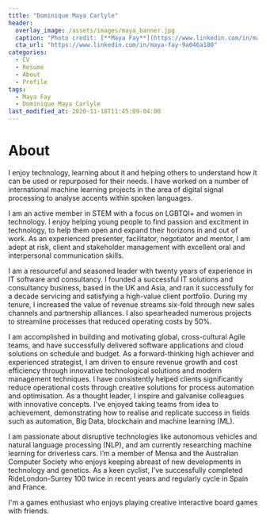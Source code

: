 ```yaml
---
title: "Dominique Maya Carlyle"
header:
  overlay_image: /assets/images/maya_banner.jpg
  caption: "Photo credit: [**Maya Fay**](https://www.linkedin.com/in/maya-fay-9a046a180)"
  cta_url: "https://www.linkedin.com/in/maya-fay-9a046a180"
categories:
  - CV
  - Resume
  - About
  - Profile
tags:
  - Maya Fay
  - Dominique Maya Carlyle
last_modified_at: 2020-11-18T11:45:09-04:00
---
```


# About

I enjoy technology, learning about it and helping others to understand how it can be used or repurposed for their needs. I have worked on a number of international machine learning projects in the area of digital signal processing to analyse accents within spoken languages.

I am an active member in STEM with a focus on LGBTQI+ and women in technology. I enjoy helping young people to find passion and excitment in technology, to help them open and expand their horizons in and out of work. As an experienced presenter, facilitator, negotiator and mentor, I am adept at risk, client and stakeholder management with excellent oral and interpersonal communication skills.

I am a resourceful and seasoned leader with twenty years of experience in IT software and consultancy. I founded a successful IT solutions and consultancy business, based in the UK and Asia, and ran it successfully for a decade servicing and satisfying a high-value client portfolio. During my tenure, I increased the value of revenue streams six-fold through new sales channels and partnership alliances. I also spearheaded numerous projects to streamline processes that reduced operating costs by 50%.

I am accomplished in building and motivating global, cross-cultural Agile teams, and have successfully delivered software applications and cloud solutions on schedule and budget. As a forward-thinking high achiever and experienced strategist, I am driven to ensure revenue growth and cost efficiency through innovative technological solutions and modern management techniques. I have consistently helped clients significantly reduce operational costs through creative solutions for process automation and optimisation. As a thought leader, I inspire and galvanise colleagues with innovative concepts. I've enjoyed taking teams from idea to achievement, demonstrating how to realise and replicate success in fields such as automation, Big Data, blockchain and machine learning (ML).

I am passionate about disruptive technologies like autonomous vehicles and natural language processing (NLP), and am currently researching machine learning for driverless cars. I’m a member of Mensa and the Australian Computer Society who enjoys keeping abreast of new developments in technology and genetics. As a keen cyclist, I’ve successfully completed RideLondon-Surrey 100 twice in recent years and regularly cycle in Spain and France. 

I'm a games enthusiast who enjoys playing creative interactive board games with friends. 
